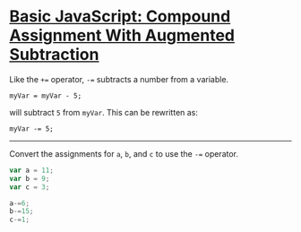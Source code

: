 # [Basic JavaScript: Compound Assignment With Augmented Subtraction](https://learn.freecodecamp.org/javascript-algorithms-and-data-structures/basic-javascript/compound-assignment-with-augmented-subtraction/)

Like the `+=` operator, `-=` subtracts a number from a variable.

`myVar = myVar - 5;`

will subtract `5` from `myVar`. This can be rewritten as:

`myVar -= 5;`

---

Convert the assignments for `a`, `b`, and `c` to use the `-=` operator.

```js
var a = 11;
var b = 9;
var c = 3;

a-=6;
b-=15;
c-=1;
```